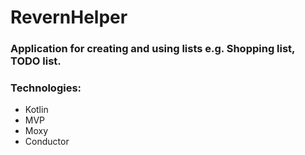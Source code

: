 # RevernHelper
### Application for creating and using lists e.g. Shopping list, TODO list.

### Technologies:
* Kotlin
* MVP
* Moxy
* Conductor
